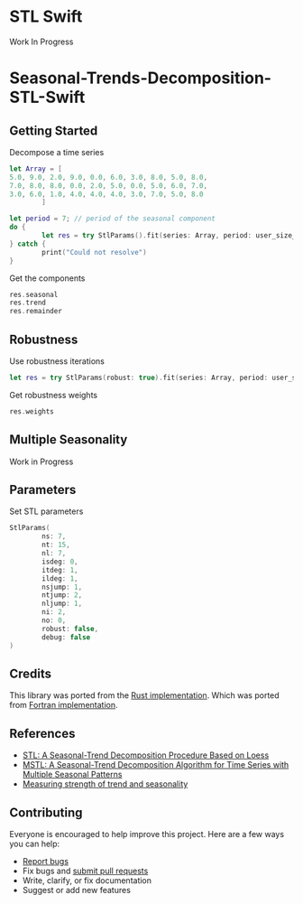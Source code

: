 # STL Swift
Work In Progress

# Seasonal-Trends-Decomposition-STL-Swift

## Getting Started

Decompose a time series

```swift
let Array = [
5.0, 9.0, 2.0, 9.0, 0.0, 6.0, 3.0, 8.0, 5.0, 8.0,
7.0, 8.0, 8.0, 0.0, 2.0, 5.0, 0.0, 5.0, 6.0, 7.0,
3.0, 6.0, 1.0, 4.0, 4.0, 4.0, 3.0, 7.0, 5.0, 8.0
        ]

let period = 7; // period of the seasonal component
do {
        let res = try StlParams().fit(series: Array, period: user_size_t(period))
} catch {
        print("Could not resolve")
}
```

Get the components

```swift
res.seasonal
res.trend
res.remainder
```

## Robustness

Use robustness iterations

```swift
let res = try StlParams(robust: true).fit(series: Array, period: user_size_t(period))
```

Get robustness weights

```swift
res.weights
```

## Multiple Seasonality

Work in Progress


## Parameters

Set STL parameters

```swift
StlParams(
        ns: 7,
        nt: 15,
        nl: 7,
        isdeg: 0,
        itdeg: 1,
        ildeg: 1,
        nsjump: 1,
        ntjump: 2,
        nljump: 1,
        ni: 2,
        no: 0,
        robust: false,
        debug: false
)
```

## Credits


This library was ported from the [Rust implementation](https://github.com/ankane/stl-rust/).
Which was ported from [Fortran implementation](https://www.netlib.org/a/stl).

## References

- [STL: A Seasonal-Trend Decomposition Procedure Based on Loess](https://www.scb.se/contentassets/ca21efb41fee47d293bbee5bf7be7fb3/stl-a-seasonal-trend-decomposition-procedure-based-on-loess.pdf)
- [MSTL: A Seasonal-Trend Decomposition Algorithm for Time Series with Multiple Seasonal Patterns](https://arxiv.org/pdf/2107.13462.pdf)
- [Measuring strength of trend and seasonality](https://otexts.com/fpp2/seasonal-strength.html)

## Contributing

Everyone is encouraged to help improve this project. Here are a few ways you can help:

- [Report bugs](https://github.com/ambeckley/Seasonal-Trends-Decomposition-STL-Swift/issues)
- Fix bugs and [submit pull requests](https://github.com/ambeckley/Seasonal-Trends-Decomposition-STL-Swift/pulls)
- Write, clarify, or fix documentation
- Suggest or add new features





